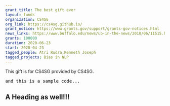 ```yaml
---
grant_title: The best gift ever
layout: funds
organization: CS4SG
org_link: https://cs4sg.github.io/
grant_notice: https://www.grants.gov/support/grants-gov-notices.html
news_links: https://www.buffalo.edu/news/ub-in-the-news/2010/06/11515.html,https://www.buffalo.edu/content/dam/www/news/imported/pdf/June10/NYTimesSiddiquiMS.pdf
grants: 100000
duration: 2020-06-23
start: 2020-04-23
tagged_people: Atri Rudra,Kenneth Joseph
tagged_projects: Bias in NLP
---
```


<p>This gift is for CS4SG provided by CS4SG.</p><pre class="ql-syntax" spellcheck="false">and this is a sample code...
</pre><h2>A Heading as well!!!</h2>
